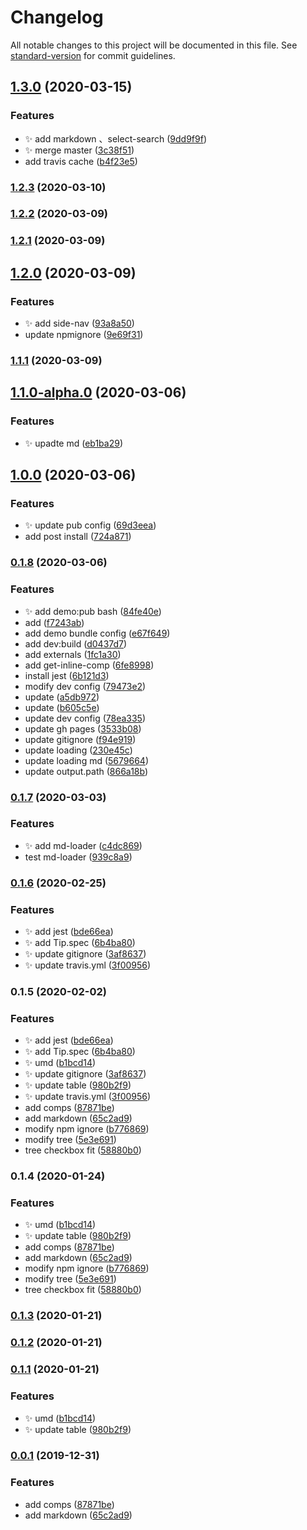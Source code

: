 # Changelog

All notable changes to this project will be documented in this file. See [standard-version](https://github.com/conventional-changelog/standard-version) for commit guidelines.

## [1.3.0](https://github.com/SoldierAb/k-view/compare/v1.2.3...v1.3.0) (2020-03-15)


### Features

* ✨ add markdown 、select-search ([9dd9f9f](https://github.com/SoldierAb/k-view/commit/9dd9f9f148e864b04d9576528b95386602a7b143))
* ✨ merge master ([3c38f51](https://github.com/SoldierAb/k-view/commit/3c38f518a558a40acac8ffe38409ef89cc8ea42b))
* add travis cache ([b4f23e5](https://github.com/SoldierAb/k-view/commit/b4f23e53e7f915ae289d28b301608161f8ad55e8))

### [1.2.3](https://github.com/SoldierAb/k-view/compare/v1.2.2...v1.2.3) (2020-03-10)

### [1.2.2](https://github.com/SoldierAb/k-view/compare/v1.2.1...v1.2.2) (2020-03-09)

### [1.2.1](https://github.com/SoldierAb/k-view/compare/v1.2.0...v1.2.1) (2020-03-09)

## [1.2.0](https://github.com/SoldierAb/k-view/compare/v1.1.1...v1.2.0) (2020-03-09)


### Features

* ✨ add side-nav ([93a8a50](https://github.com/SoldierAb/k-view/commit/93a8a50e929f7c8030e5896ef332d468ab415380))
* update npmignore ([9e69f31](https://github.com/SoldierAb/k-view/commit/9e69f316787bb70cea58497c6f23a923d509359f))

### [1.1.1](https://github.com/SoldierAb/k-view/compare/v1.1.0-alpha.0...v1.1.1) (2020-03-09)

## [1.1.0-alpha.0](https://github.com/SoldierAb/k-view/compare/v1.0.0...v1.1.0-alpha.0) (2020-03-06)


### Features

* ✨ upadte md ([eb1ba29](https://github.com/SoldierAb/k-view/commit/eb1ba2962712191dac8403f95ce50fa7cadf0ebc))

## [1.0.0](https://github.com/SoldierAb/k-view/compare/v0.1.3-alpha.0...v1.0.0) (2020-03-06)
### Features

* ✨ update pub config ([69d3eea](https://github.com/SoldierAb/k-view/commit/69d3eea6a2789fe09b8af067c70fda80688b5662))
* add post install ([724a871](https://github.com/SoldierAb/k-view/commit/724a871f3644d1a0a5de4985c3ac859f503a5ba5))

### [0.1.8](https://github.com/SoldierAb/k-view/compare/v0.1.7...v0.1.8) (2020-03-06)


### Features

* ✨ add demo:pub bash ([84fe40e](https://github.com/SoldierAb/k-view/commit/84fe40e703a8474c32d6b3d0298eb35fde9b719f))
* add ([f7243ab](https://github.com/SoldierAb/k-view/commit/f7243ab2b0956a7305d9f8255900b9932e724c69))
* add demo bundle config ([e67f649](https://github.com/SoldierAb/k-view/commit/e67f6494b70979a340721416f9d6e47cbac87fb3))
* add dev:build ([d0437d7](https://github.com/SoldierAb/k-view/commit/d0437d79bea4d1eae19b66cff23be61a4ff9bb39))
* add externals ([1fc1a30](https://github.com/SoldierAb/k-view/commit/1fc1a30d002eeb272d27ea8a38120af0f49603b4))
* add get-inline-comp ([6fe8998](https://github.com/SoldierAb/k-view/commit/6fe89988a0d49f873602536a154a6f22698561fc))
* install jest ([6b121d3](https://github.com/SoldierAb/k-view/commit/6b121d30d6ebc39e3ba36ab0f25a7c783043c706))
* modify dev config ([79473e2](https://github.com/SoldierAb/k-view/commit/79473e204aa2a69794a023fd8285ae507aabb789))
* update ([a5db972](https://github.com/SoldierAb/k-view/commit/a5db972e8c5756f59572f370db738ec33480b15a))
* update ([b605c5e](https://github.com/SoldierAb/k-view/commit/b605c5e4f6476107dd5de665e02406446b11f4ac))
* update dev config ([78ea335](https://github.com/SoldierAb/k-view/commit/78ea33530f2b72885db8babb182ce26bf5aceea2))
* update gh pages ([3533b08](https://github.com/SoldierAb/k-view/commit/3533b0814e3d337cf7a5d5acab011fddc7b66572))
* update gitignore ([f94e919](https://github.com/SoldierAb/k-view/commit/f94e919a44b0ae95ef59372a041f8d62ac33c968))
* update loading ([230e45c](https://github.com/SoldierAb/k-view/commit/230e45ccfdc4eebaeba9d1e530a41bb0f4a8d324))
* update loading md ([5679664](https://github.com/SoldierAb/k-view/commit/5679664b58207ef7ccd2771c07c3fb5d0549ca96))
* update output.path ([866a18b](https://github.com/SoldierAb/k-view/commit/866a18b5af2a32213a11b2f5a0308450840b5a77))

### [0.1.7](https://github.com/SoldierAb/k-view/compare/v0.1.6...v0.1.7) (2020-03-03)


### Features

* ✨ add md-loader ([c4dc869](https://github.com/SoldierAb/k-view/commit/c4dc8696edbb082eed0c4b5b906180bddabc6586))
* test md-loader ([939c8a9](https://github.com/SoldierAb/k-view/commit/939c8a9b842daf728ad5381f37565093e10fef1b))

### [0.1.6](https://github.com/SoldierAb/k-view/compare/v0.1.3...v0.1.6) (2020-02-25)


### Features

* ✨ add jest ([bde66ea](https://github.com/SoldierAb/k-view/commit/bde66ea1d8bf3786b2ebfa5b171b464f3ba06b6c))
* ✨ add Tip.spec ([6b4ba80](https://github.com/SoldierAb/k-view/commit/6b4ba80ac02cd8b1a574c806a19b152e30f56ba4))
* ✨ update gitignore ([3af8637](https://github.com/SoldierAb/k-view/commit/3af86374011cfd3c6148fbe487d17387280a79af))
* ✨ update travis.yml ([3f00956](https://github.com/SoldierAb/k-view/commit/3f00956d1e298ce55920946f5bb6ce699a045341))

### 0.1.5 (2020-02-02)


### Features

* ✨ add jest ([bde66ea](https://github.com/SoldierAb/k-view/commit/bde66ea1d8bf3786b2ebfa5b171b464f3ba06b6c))
* ✨ add Tip.spec ([6b4ba80](https://github.com/SoldierAb/k-view/commit/6b4ba80ac02cd8b1a574c806a19b152e30f56ba4))
* ✨ umd ([b1bcd14](https://github.com/SoldierAb/k-view/commit/b1bcd1480e2992387c638321f305d480bfa07f5d))
* ✨ update gitignore ([3af8637](https://github.com/SoldierAb/k-view/commit/3af86374011cfd3c6148fbe487d17387280a79af))
* ✨ update table ([980b2f9](https://github.com/SoldierAb/k-view/commit/980b2f9721551cb9bf2ac057770f57f395724752))
* ✨ update travis.yml ([3f00956](https://github.com/SoldierAb/k-view/commit/3f00956d1e298ce55920946f5bb6ce699a045341))
* add comps ([87871be](https://github.com/SoldierAb/k-view/commit/87871be5b2c371acc68da82fab6a36656bb3b564))
* add markdown ([65c2ad9](https://github.com/SoldierAb/k-view/commit/65c2ad9ac0a40324111ddd5b69c51989b1ce4c13))
* modify npm ignore ([b776869](https://github.com/SoldierAb/k-view/commit/b776869c49f79df83d67e1f726e35d094a45e706))
* modify tree ([5e3e691](https://github.com/SoldierAb/k-view/commit/5e3e691d7e27f371ec79b15ed97931849e492ffe))
* tree checkbox fit ([58880b0](https://github.com/SoldierAb/k-view/commit/58880b038620c08b624e614b485b18904fcc183f))

### 0.1.4 (2020-01-24)


### Features

* ✨ umd ([b1bcd14](https://github.com/SoldierAb/k-view/commit/b1bcd1480e2992387c638321f305d480bfa07f5d))
* ✨ update table ([980b2f9](https://github.com/SoldierAb/k-view/commit/980b2f9721551cb9bf2ac057770f57f395724752))
* add comps ([87871be](https://github.com/SoldierAb/k-view/commit/87871be5b2c371acc68da82fab6a36656bb3b564))
* add markdown ([65c2ad9](https://github.com/SoldierAb/k-view/commit/65c2ad9ac0a40324111ddd5b69c51989b1ce4c13))
* modify npm ignore ([b776869](https://github.com/SoldierAb/k-view/commit/b776869c49f79df83d67e1f726e35d094a45e706))
* modify tree ([5e3e691](https://github.com/SoldierAb/k-view/commit/5e3e691d7e27f371ec79b15ed97931849e492ffe))
* tree checkbox fit ([58880b0](https://github.com/SoldierAb/k-view/commit/58880b038620c08b624e614b485b18904fcc183f))

### [0.1.3](https://github.com/SoldierAb/k-view/compare/v0.1.2...v0.1.3) (2020-01-21)

### [0.1.2](https://github.com/SoldierAb/k-view/compare/v0.1.1...v0.1.2) (2020-01-21)

### [0.1.1](https://github.com/SoldierAb/k-view/compare/v0.0.1...v0.1.1) (2020-01-21)


### Features

* ✨ umd ([b1bcd14](https://github.com/SoldierAb/k-view/commit/b1bcd1480e2992387c638321f305d480bfa07f5d))
* ✨ update table ([980b2f9](https://github.com/SoldierAb/k-view/commit/980b2f9721551cb9bf2ac057770f57f395724752))

### [0.0.1](https://github.com/SoldierAb/k-view/compare/v1.0.5...v0.0.1) (2019-12-31)


### Features

* add comps ([87871be](https://github.com/SoldierAb/k-view/commit/87871be5b2c371acc68da82fab6a36656bb3b564))
* add markdown ([65c2ad9](https://github.com/SoldierAb/k-view/commit/65c2ad9ac0a40324111ddd5b69c51989b1ce4c13))
